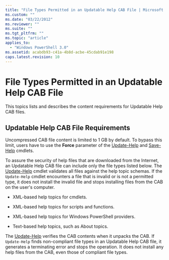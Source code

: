 ```yaml
---
title: "File Types Permitted in an Updatable Help CAB File | Microsoft Docs"
ms.custom: ""
ms.date: "03/22/2012"
ms.reviewer: ""
ms.suite: ""
ms.tgt_pltfrm: ""
ms.topic: "article"
applies_to:
  - "Windows PowerShell 3.0"
ms.assetid: acabdb93-c41a-4b8d-acbe-45cdab91e198
caps.latest.revision: 10
---
```

# File Types Permitted in an Updatable Help CAB File

This topics lists and describes the content requirements for Updatable Help CAB files.

## Updatable Help CAB File Requirements

Uncompressed CAB file content is limited to 1 GB by default. To bypass this limit, users have to use the **Force** parameter of the [Update-Help](/powershell/module/Microsoft.PowerShell.Core/Update-Help) and [Save-Help](/powershell/module/Microsoft.PowerShell.Core/Save-Help) cmdlets.

To assure the security of help files that are downloaded from the Internet, an Updatable Help CAB file can include only the file types listed below. The [Update-Help](/powershell/module/Microsoft.PowerShell.Core/Update-Help) cmdlet validates all files against the help topic schemas. If the `Update-Help` cmdlet encounters a file that is invalid or is not a permitted type, it does not install the invalid file and stops installing files from the CAB on the user's computer.

- XML-based help topics for cmdlets.

- XML-based help topics for scripts and functions.

- XML-based help topics for Windows PowerShell providers.

- Text-based help topics, such as About topics.

The [Update-Help](/powershell/module/Microsoft.PowerShell.Core/Update-Help) verifies the CAB contents when it unpacks the CAB. If `Update-Help` finds non-compliant file types in an Updatable Help CAB file, it generates a terminating error and stops the operation. It does not install any help files from the CAB, even those of compliant file types.